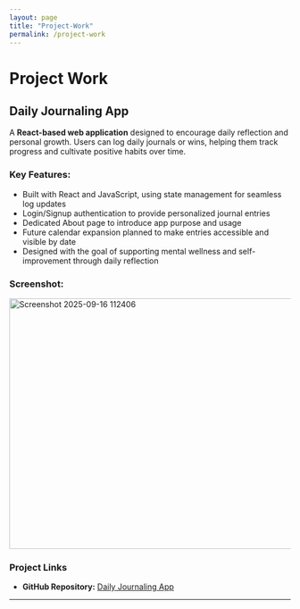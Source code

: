 ```yaml
---
layout: page
title: "Project-Work"
permalink: /project-work
---
```


# Project Work

## Daily Journaling App

A **React-based web application** designed to encourage daily reflection and personal growth. Users can log daily journals or wins, helping them track progress and cultivate positive habits over time.

### Key Features:
- Built with React and JavaScript, using state management for seamless log updates
- Login/Signup authentication to provide personalized journal entries
- Dedicated About page to introduce app purpose and usage
- Future calendar expansion planned to make entries accessible and visible by date
- Designed with the goal of supporting mental wellness and self-improvement through daily reflection

### Screenshot:
<img width="604" height="449" alt="Screenshot 2025-09-16 112406" src="https://github.com/user-attachments/assets/e6c402bc-c01f-461b-a8b7-0fcce9239bca" />

### Project Links
- **GitHub Repository:** [Daily Journaling App](https://github.com/jrueter15/launchcode-unit-1-project/tree/main/unit-1-project)  

---

